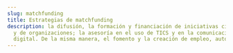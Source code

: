 ```yaml
---
slug: matchfunding
title: Estrategias de matchfunding
description: la difusión, la formación y financiación de iniciativas ciudadanas
  y de organizaciones; la asesoría en el uso de TICS y en la comunicación
  digital. De la misma manera, el fomento y la creación de empleo, autoempleo.
---
```

